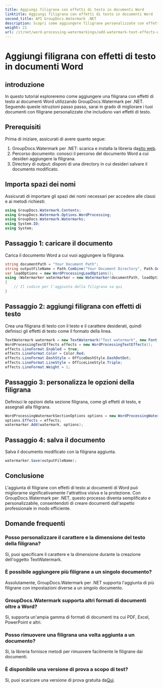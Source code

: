 ```yaml
---
title: Aggiungi filigrana con effetti di testo in documenti Word
linktitle: Aggiungi filigrana con effetti di testo in documenti Word
second_title: API GroupDocs.Watermark .NET
description: Scopri come aggiungere filigrane personalizzate con effetti di testo ai documenti Word utilizzando GroupDocs.Watermark per .NET. Documenta la sicurezza e l'impatto visivo senza sforzo.
weight: 21
url: /it/net/word-processing-watermarkings/add-watermark-text-effects-word-docs/
---
```


# Aggiungi filigrana con effetti di testo in documenti Word

## introduzione
In questo tutorial esploreremo come aggiungere una filigrana con effetti di testo ai documenti Word utilizzando GroupDocs.Watermark per .NET. Seguendo queste istruzioni passo passo, sarai in grado di migliorare i tuoi documenti con filigrane personalizzate che includono vari effetti di testo.
## Prerequisiti
Prima di iniziare, assicurati di avere quanto segue:
1.  GroupDocs.Watermark per .NET: scarica e installa la libreria da[sito web](https://releases.groupdocs.com/Watermark/net/).
2. Percorso documento: conosci il percorso del documento Word a cui desideri aggiungere la filigrana.
3. Directory di output: disponi di una directory in cui desideri salvare il documento modificato.

## Importa spazi dei nomi
Assicurati di importare gli spazi dei nomi necessari per accedere alle classi e ai metodi richiesti:
```csharp
using GroupDocs.Watermark.Contents;
using GroupDocs.Watermark.Options.WordProcessing;
using GroupDocs.Watermark.Watermarks;
using System.IO;
using System;
```
## Passaggio 1: caricare il documento
Carica il documento Word a cui vuoi aggiungere la filigrana.
```csharp
string documentPath = "Your Document Path";
string outputFileName = Path.Combine("Your Document Directory", Path.GetFileName(documentPath));
var loadOptions = new WordProcessingLoadOptions();
using (Watermarker watermarker = new Watermarker(documentPath, loadOptions))
{
    // Il codice per l'aggiunta della filigrana va qui
}
```
## Passaggio 2: aggiungi filigrana con effetti di testo
Crea una filigrana di testo con il testo e il carattere desiderati, quindi definisci gli effetti di testo come il formato della linea.
```csharp
TextWatermark watermark = new TextWatermark("Test watermark", new Font("Arial", 19));
WordProcessingTextEffects effects = new WordProcessingTextEffects();
effects.LineFormat.Enabled = true;
effects.LineFormat.Color = Color.Red;
effects.LineFormat.DashStyle = OfficeDashStyle.DashDotDot;
effects.LineFormat.LineStyle = OfficeLineStyle.Triple;
effects.LineFormat.Weight = 1;
```
## Passaggio 3: personalizza le opzioni della filigrana
Definisci le opzioni della sezione filigrana, come gli effetti di testo, e assegnali alla filigrana.
```csharp
WordProcessingWatermarkSectionOptions options = new WordProcessingWatermarkSectionOptions();
options.Effects = effects;
watermarker.Add(watermark, options);
```
## Passaggio 4: salva il documento
Salva il documento modificato con la filigrana aggiunta.
```csharp
watermarker.Save(outputFileName);
```

## Conclusione
L'aggiunta di filigrane con effetti di testo ai documenti di Word può migliorarne significativamente l'attrattiva visiva e la protezione. Con GroupDocs.Watermark per .NET, questo processo diventa semplificato e personalizzabile, consentendoti di creare documenti dall'aspetto professionale in modo efficiente.
## Domande frequenti
### Posso personalizzare il carattere e la dimensione del testo della filigrana?
Sì, puoi specificare il carattere e la dimensione durante la creazione dell'oggetto TextWatermark.
### È possibile aggiungere più filigrane a un singolo documento?
Assolutamente, GroupDocs.Watermark per .NET supporta l'aggiunta di più filigrane con impostazioni diverse a un singolo documento.
### GroupDocs.Watermark supporta altri formati di documenti oltre a Word?
Sì, supporta un'ampia gamma di formati di documenti tra cui PDF, Excel, PowerPoint e altri.
### Posso rimuovere una filigrana una volta aggiunta a un documento?
Sì, la libreria fornisce metodi per rimuovere facilmente le filigrane dai documenti.
### È disponibile una versione di prova a scopo di test?
 Sì, puoi scaricare una versione di prova gratuita da[Qui](https://releases.groupdocs.com/).
